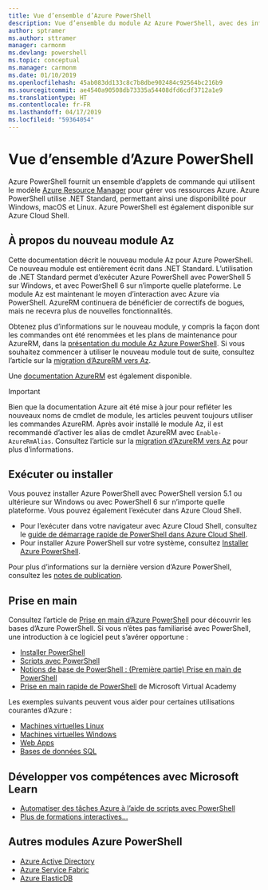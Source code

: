 ```yaml
---
title: Vue d’ensemble d’Azure PowerShell
description: Vue d’ensemble du module Az Azure PowerShell, avec des informations sur l’installation et la prise en main.
author: sptramer
ms.author: sttramer
manager: carmonm
ms.devlang: powershell
ms.topic: conceptual
ms.manager: carmonm
ms.date: 01/10/2019
ms.openlocfilehash: 45ab083dd133c8c7b8dbe902484c92564bc216b9
ms.sourcegitcommit: ae4540a90508db73335a54408dfd6cdf3712a1e9
ms.translationtype: HT
ms.contentlocale: fr-FR
ms.lasthandoff: 04/17/2019
ms.locfileid: "59364054"
---
```

# <a name="overview-of-azure-powershell"></a>Vue d’ensemble d’Azure PowerShell

Azure PowerShell fournit un ensemble d’applets de commande qui utilisent le modèle [Azure Resource Manager](/azure/azure-resource-manager/resource-group-overview) pour gérer vos ressources Azure. Azure PowerShell utilise .NET Standard, permettant ainsi une disponibilité pour Windows, macOS et Linux.
Azure PowerShell est également disponible sur Azure Cloud Shell.

## <a name="about-the-new-az-module"></a>À propos du nouveau module Az

Cette documentation décrit le nouveau module Az pour Azure PowerShell. Ce nouveau module est entièrement écrit dans .NET Standard. L’utilisation de .NET Standard permet d’exécuter Azure PowerShell avec PowerShell 5 sur Windows, et avec PowerShell 6 sur n’importe quelle plateforme. Le module Az est maintenant le moyen d’interaction avec Azure via PowerShell.
AzureRM continuera de bénéficier de correctifs de bogues, mais ne recevra plus de nouvelles fonctionnalités.

Obtenez plus d’informations sur le nouveau module, y compris la façon dont les commandes ont été renommées et les plans de maintenance pour AzureRM, dans la [présentation du module Az Azure PowerShell](new-azureps-module-az.md). Si vous souhaitez commencer à utiliser le nouveau module tout de suite, consultez l’article sur la [migration d’AzureRM vers Az](migrate-from-azurerm-to-az.md).

Une [documentation AzureRM](/powershell/azure/azurerm) est également disponible.

> [!IMPORTANT]
>
> Bien que la documentation Azure ait été mise à jour pour refléter les nouveaux noms de cmdlet de module, les articles peuvent toujours utiliser les commandes AzureRM. Après avoir installé le module Az, il est recommandé d’activer les alias de cmdlet AzureRM avec `Enable-AzureRmAlias`. Consultez l’article sur la [migration d’AzureRM vers Az](migrate-from-azurerm-to-az.md) pour plus d’informations.

## <a name="run-or-install"></a>Exécuter ou installer

Vous pouvez installer Azure PowerShell avec PowerShell version 5.1 ou ultérieure sur Windows ou avec PowerShell 6 sur n’importe quelle plateforme. Vous pouvez également l’exécuter dans Azure Cloud Shell.

* Pour l’exécuter dans votre navigateur avec Azure Cloud Shell, consultez le [guide de démarrage rapide de PowerShell dans Azure Cloud Shell](/azure/cloud-shell/quickstart-powershell).
* Pour installer Azure PowerShell sur votre système, consultez [Installer Azure PowerShell](install-az-ps.md).

Pour plus d’informations sur la dernière version d’Azure PowerShell, consultez les [notes de publication](release-notes-azureps.md).

## <a name="get-started"></a>Prise en main

Consultez l’article de [Prise en main d’Azure PowerShell](get-started-azureps.md) pour découvrir les bases d’Azure PowerShell. Si vous n’êtes pas familiarisé avec PowerShell, une introduction à ce logiciel peut s’avérer opportune :

* [Installer PowerShell](/powershell/scripting/install/installing-powershell)
* [Scripts avec PowerShell](/powershell/scripting/powershell-scripting)
* [Notions de base de PowerShell : (Première partie) Prise en main de PowerShell](https://channel9.msdn.com/Blogs/Taste-of-Premier/PowerShellBasicsPart1)
* [Prise en main rapide de PowerShell](https://mva.microsoft.com/liveevents/powershell-jumpstart) de Microsoft Virtual Academy

Les exemples suivants peuvent vous aider pour certaines utilisations courantes d’Azure :

* [Machines virtuelles Linux](/azure/virtual-machines/virtual-machines-linux-powershell-samples?toc=/powershell/azure/toc.json)
* [Machines virtuelles Windows](/azure/virtual-machines/virtual-machines-windows-powershell-samples?toc=/powershell/azure/toc.json)
* [Web Apps](/azure/app-service-web/app-service-powershell-samples?toc=/powershell/azure/toc.json)
* [Bases de données SQL](/azure/sql-database/sql-database-powershell-samples?toc=/powershell/azure/toc.json)

## <a name="build-your-skills-with-microsoft-learn"></a>Développer vos compétences avec Microsoft Learn

- [Automatiser des tâches Azure à l’aide de scripts avec PowerShell](/learn/modules/automate-azure-tasks-with-powershell/)
- [Plus de formations interactives...](/learn/browse/?term=powershell)

## <a name="other-azure-powershell-modules"></a>Autres modules Azure PowerShell

* [Azure Active Directory](/powershell/azure/active-directory/)
* [Azure Service Fabric](/powershell/azure/service-fabric/)
* [Azure ElasticDB](/powershell/azure/elasticdbjobs/)
